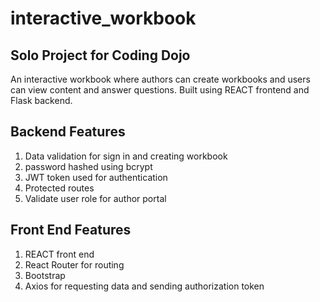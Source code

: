 # interactive_workbook

## Solo Project for Coding Dojo

An interactive workbook where authors can create workbooks and users can view content and answer questions. Built using REACT frontend and Flask backend.

## Backend Features

1. Data validation for sign in and creating workbook
2. password hashed using bcrypt
3. JWT token used for authentication
4. Protected routes
5. Validate user role for author portal

## Front End Features

1. REACT front end
2. React Router for routing
3. Bootstrap
4. Axios for requesting data and sending authorization token
